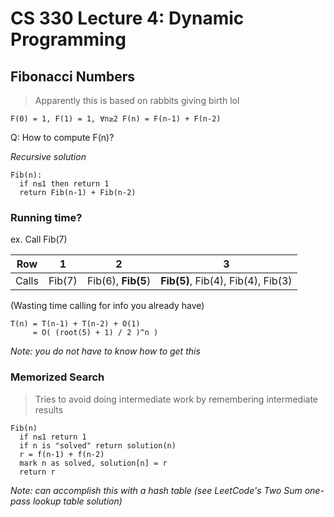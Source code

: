 # CS 330 Lecture 4: Dynamic Programming

## Fibonacci Numbers

> Apparently this is based on rabbits giving birth lol

`F(0) = 1, F(1) = 1, ∀n≥2 F(n) = F(n-1) + F(n-2)`

Q: How to compute F(n)? 

*Recursive solution*

```
Fib(n):
  if n≤1 then return 1
  return Fib(n-1) + Fib(n-2)
```

### Running time?

ex. Call Fib(7)

Row    | 1      | 2                  | 3    
---    | ---    | ---                | ---
Calls  | Fib(7) | Fib(6), **Fib(5**) | **Fib(5)**, Fib(4), Fib(4), Fib(3) 

(Wasting time calling for info you already have)

```
T(n) = T(n-1) + T(n-2) + O(1)
     = O( (root(5) + 1) / 2 )^n )
```

*Note: you do not have to know how to get this*

### Memorized Search

> Tries to avoid doing intermediate work by remembering intermediate results

```
Fib(n)
  if n≤1 return 1
  if n is "solved" return solution(n) 
  r = f(n-1) + f(n-2)
  mark n as solved, solution[n] = r
  return r 
```
*Note: can accomplish this with a hash table (see LeetCode's Two Sum one-pass lookup table solution)*


